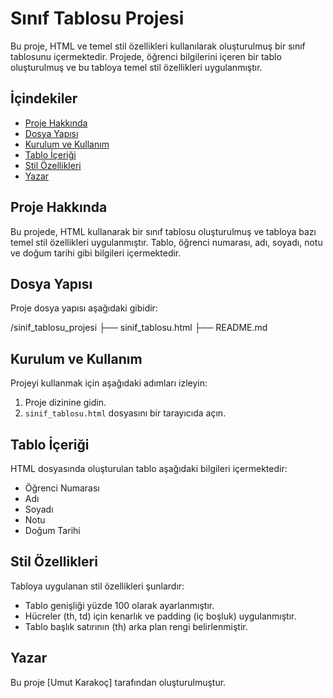 # Sınıf Tablosu Projesi

Bu proje, HTML ve temel stil özellikleri kullanılarak oluşturulmuş bir sınıf tablosunu içermektedir. Projede, öğrenci bilgilerini içeren bir tablo oluşturulmuş ve bu tabloya temel stil özellikleri uygulanmıştır.

## İçindekiler

- [Proje Hakkında](#proje-hakkında)
- [Dosya Yapısı](#dosya-yapısı)
- [Kurulum ve Kullanım](#kurulum-ve-kullanım)
- [Tablo İçeriği](#tablo-içeriği)
- [Stil Özellikleri](#stil-özellikleri)
- [Yazar](#yazar)

## Proje Hakkında

Bu projede, HTML kullanarak bir sınıf tablosu oluşturulmuş ve tabloya bazı temel stil özellikleri uygulanmıştır. Tablo, öğrenci numarası, adı, soyadı, notu ve doğum tarihi gibi bilgileri içermektedir.

## Dosya Yapısı

Proje dosya yapısı aşağıdaki gibidir:

/sinif_tablosu_projesi
├── sinif_tablosu.html
├── README.md


## Kurulum ve Kullanım

Projeyi kullanmak için aşağıdaki adımları izleyin:

1. Proje dizinine gidin.
2. `sinif_tablosu.html` dosyasını bir tarayıcıda açın.

## Tablo İçeriği

HTML dosyasında oluşturulan tablo aşağıdaki bilgileri içermektedir:

- Öğrenci Numarası
- Adı
- Soyadı
- Notu
- Doğum Tarihi

## Stil Özellikleri

Tabloya uygulanan stil özellikleri şunlardır:

- Tablo genişliği yüzde 100 olarak ayarlanmıştır.
- Hücreler (th, td) için kenarlık ve padding (iç boşluk) uygulanmıştır.
- Tablo başlık satırının (th) arka plan rengi belirlenmiştir.

## Yazar

Bu proje [Umut Karakoç] tarafından oluşturulmuştur.
